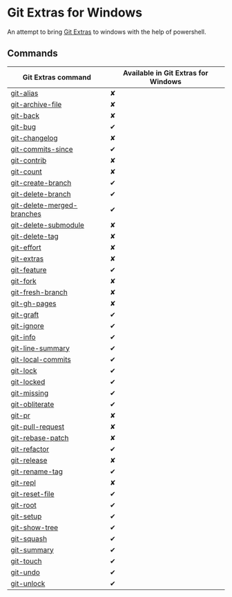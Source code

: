 # Git Extras for Windows

An attempt to bring [Git Extras](https://github.com/tj/git-extras) to windows with the help of powershell.

## Commands

| Git Extras command | Available in Git Extras for Windows |
| ------------------ | ----------------------------------- |
| [git-alias](https://github.com/tj/git-extras/blob/master/man/git-alias.md) | &#10008; |
| [git-archive-file](https://github.com/tj/git-extras/blob/master/man/git-archive-file.md) | &#10008; |
| [git-back](https://github.com/tj/git-extras/blob/master/man/git-back.md) | &#10008; |
| [git-bug](https://github.com/tj/git-extras/blob/master/man/git-bug.md) | &#10004; |
| [git-changelog](https://github.com/tj/git-extras/blob/master/man/git-changelog.md) | &#10008; |
| [git-commits-since](https://github.com/tj/git-extras/blob/master/man/git-commits-since.md) | &#10004; |
| [git-contrib](https://github.com/tj/git-extras/blob/master/man/git-contrib.md) | &#10008; |
| [git-count](https://github.com/tj/git-extras/blob/master/man/git-count.md) | &#10008; |
| [git-create-branch](https://github.com/tj/git-extras/blob/master/man/git-create-branch.md) | &#10004; |
| [git-delete-branch](https://github.com/tj/git-extras/blob/master/man/git-delete-branch.md) | &#10004; |
| [git-delete-merged-branches](https://github.com/tj/git-extras/blob/master/man/git-delete-merged-branches.md) | &#10004; |
| [git-delete-submodule](https://github.com/tj/git-extras/blob/master/man/git-delete-submodule.md) | &#10008; |
| [git-delete-tag](https://github.com/tj/git-extras/blob/master/man/git-delete-tag.md) | &#10008; |
| [git-effort](https://github.com/tj/git-extras/blob/master/man/git-effort.md) | &#10008; |
| [git-extras](https://github.com/tj/git-extras/blob/master/man/git-extras.md) | &#10008; |
| [git-feature](https://github.com/tj/git-extras/blob/master/man/git-feature.md) | &#10004; |
| [git-fork](https://github.com/tj/git-extras/blob/master/man/git-fork.md) | &#10008; |
| [git-fresh-branch](https://github.com/tj/git-extras/blob/master/man/git-fresh-branch.md) | &#10008; |
| [git-gh-pages](https://github.com/tj/git-extras/blob/master/man/git-gh-pages.md) | &#10008; |
| [git-graft](https://github.com/tj/git-extras/blob/master/man/git-graft.md) | &#10004; |
| [git-ignore](https://github.com/tj/git-extras/blob/master/man/git-ignore.md) | &#10004; |
| [git-info](https://github.com/tj/git-extras/blob/master/man/git-info.md) | &#10004; |
| [git-line-summary](https://github.com/tj/git-extras/blob/master/man/git-line-summary.md) | &#10004; |
| [git-local-commits](https://github.com/tj/git-extras/blob/master/man/git-local-commits.md) | &#10004; |
| [git-lock](https://github.com/tj/git-extras/blob/master/man/git-lock.md) | &#10004; |
| [git-locked](https://github.com/tj/git-extras/blob/master/man/git-locked.md) | &#10004; |
| [git-missing](https://github.com/tj/git-extras/blob/master/man/git-missing.md) | &#10004; |
| [git-obliterate](https://github.com/tj/git-extras/blob/master/man/git-obliterate.md) | &#10004; |
| [git-pr](https://github.com/tj/git-extras/blob/master/man/git-pr.md) | &#10008; |
| [git-pull-request](https://github.com/tj/git-extras/blob/master/man/git-pull-request.md) | &#10008; |
| [git-rebase-patch](https://github.com/tj/git-extras/blob/master/man/git-rebase-patch.md) | &#10008; |
| [git-refactor](https://github.com/tj/git-extras/blob/master/man/git-refactor.md) | &#10004; |
| [git-release](https://github.com/tj/git-extras/blob/master/man/git-release.md) | &#10008; |
| [git-rename-tag](https://github.com/tj/git-extras/blob/master/man/git-rename-tag.md) | &#10004; |
| [git-repl](https://github.com/tj/git-extras/blob/master/man/git-repl.md) | &#10008; |
| [git-reset-file](https://github.com/tj/git-extras/blob/master/man/git-reset-file.md) | &#10004; |
| [git-root](https://github.com/tj/git-extras/blob/master/man/git-root.md) | &#10004; |
| [git-setup](https://github.com/tj/git-extras/blob/master/man/git-setup.md) | &#10004; |
| [git-show-tree](https://github.com/tj/git-extras/blob/master/man/git-show-tree.md) | &#10004; |
| [git-squash](https://github.com/tj/git-extras/blob/master/man/git-squash.md) | &#10004; |
| [git-summary](https://github.com/tj/git-extras/blob/master/man/git-summary.md) | &#10004; |
| [git-touch](https://github.com/tj/git-extras/blob/master/man/git-touch.md) | &#10004; |
| [git-undo](https://github.com/tj/git-extras/blob/master/man/git-undo.md) | &#10004; |
| [git-unlock](https://github.com/tj/git-extras/blob/master/man/git-unlock.md) | &#10004; |
